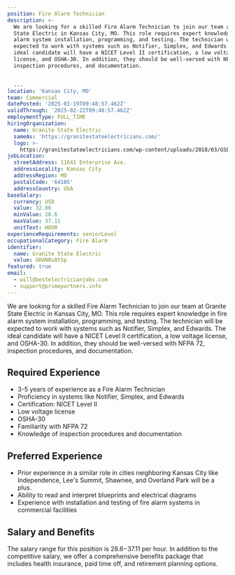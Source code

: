 ```yaml
---
position: Fire Alarm Technician
description: >-
  We are looking for a skilled Fire Alarm Technician to join our team at Granite
  State Electric in Kansas City, MO. This role requires expert knowledge in fire
  alarm system installation, programming, and testing. The technician will be
  expected to work with systems such as Notifier, Simplex, and Edwards. The
  ideal candidate will have a NICET Level II certification, a low voltage
  license, and OSHA-30. In addition, they should be well-versed with NFPA 72,
  inspection procedures, and documentation. 


  ...
location: 'Kansas City, MO'
team: Commercial
datePosted: '2025-01-19T09:48:57.462Z'
validThrough: '2025-02-22T09:48:57.462Z'
employmentType: FULL_TIME
hiringOrganization:
  name: Granite State Electric
  sameAs: 'https://granitestateelectricians.com/'
  logo: >-
    https://granitestateelectricians.com/wp-content/uploads/2018/03/GSE-2c-Logo-4.jpg
jobLocation:
  streetAddress: 11641 Enterprise Ave.
  addressLocality: Kansas City
  addressRegion: MO
  postalCode: '64105'
  addressCountry: USA
baseSalary:
  currency: USD
  value: 32.86
  minValue: 28.6
  maxValue: 37.11
  unitText: HOUR
experienceRequirements: seniorLevel
occupationalCategory: Fire Alarm
identifier:
  name: Granite State Electric
  value: GRAN8u8t5p
featured: true
email:
  - will@bestelectricianjobs.com
  - support@primepartners.info
---
```




We are looking for a skilled Fire Alarm Technician to join our team at Granite State Electric in Kansas City, MO. This role requires expert knowledge in fire alarm system installation, programming, and testing. The technician will be expected to work with systems such as Notifier, Simplex, and Edwards. The ideal candidate will have a NICET Level II certification, a low voltage license, and OSHA-30. In addition, they should be well-versed with NFPA 72, inspection procedures, and documentation. 

## Required Experience

- 3-5 years of experience as a Fire Alarm Technician
- Proficiency in systems like Notifier, Simplex, and Edwards
- Certification: NICET Level II
- Low voltage license
- OSHA-30
- Familiarity with NFPA 72
- Knowledge of inspection procedures and documentation

## Preferred Experience

- Prior experience in a similar role in cities neighboring Kansas City like Independence, Lee's Summit, Shawnee, and Overland Park will be a plus.
- Ability to read and interpret blueprints and electrical diagrams
- Experience with installation and testing of fire alarm systems in commercial facilities

## Salary and Benefits

The salary range for this position is $28.6-$37.11 per hour. In addition to the competitive salary, we offer a comprehensive benefits package that includes health insurance, paid time off, and retirement planning options.
